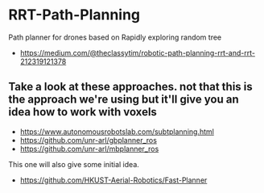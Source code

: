 # RRT-Path-Planning
Path planner for drones based on Rapidly exploring random tree

  - https://medium.com/@theclassytim/robotic-path-planning-rrt-and-rrt-212319121378

## Take a look at these approaches. not that this is the approach we're using but it'll give you an idea how to work with voxels

  - https://www.autonomousrobotslab.com/subtplanning.html
  - https://github.com/unr-arl/gbplanner_ros
  - https://github.com/unr-arl/mbplanner_ros
  
 This one will also give some initial idea.

  - https://github.com/HKUST-Aerial-Robotics/Fast-Planner
